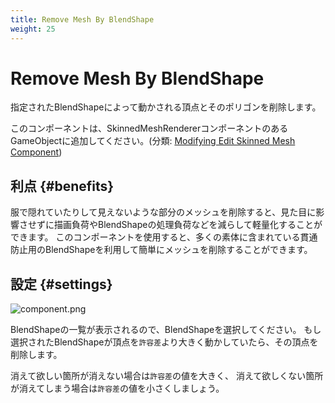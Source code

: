 ```yaml
---
title: Remove Mesh By BlendShape
weight: 25
---
```


# Remove Mesh By BlendShape

指定されたBlendShapeによって動かされる頂点とそのポリゴンを削除します。

このコンポーネントは、SkinnedMeshRendererコンポーネントのあるGameObjectに追加してください。(分類: [Modifying Edit Skinned Mesh Component](../../component-kind/edit-skinned-mesh-components#modifying-component))

## 利点 {#benefits}

服で隠れていたりして見えないような部分のメッシュを削除すると、見た目に影響させずに描画負荷やBlendShapeの処理負荷などを減らして軽量化することができます。
このコンポーネントを使用すると、多くの素体に含まれている貫通防止用のBlendShapeを利用して簡単にメッシュを削除することができます。

## 設定 {#settings}

![component.png](component.png)

BlendShapeの一覧が表示されるので、BlendShapeを選択してください。
もし選択されたBlendShapeが頂点を`許容差`より大きく動かしていたら、その頂点を削除します。

消えて欲しい箇所が消えない場合は`許容差`の値を大きく、
消えて欲しくない箇所が消えてしまう場合は`許容差`の値を小さくしましょう。
